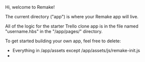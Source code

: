 Hi, welcome to Remake!

The current directory ("app") is where your Remake app will live.

All of the logic for the starter Trello clone app is in the file named "username.hbs" in the "/app/pages/" directory.

To get started building your own app, feel free to delete:
- Everything in /app/assets except /app/assets/js/remake-init.js
- 